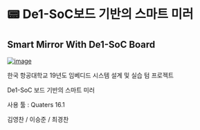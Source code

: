# 📟 De1-SoC보드 기반의 스마트 미러
## Smart Mirror With De1-SoC Board

[![image](![image](https://user-images.githubusercontent.com/40852277/74095654-415b2c00-4b37-11ea-8b0c-6e35b8c20fa7.png))
](https://www.youtube.com/watch?v=O0HS59LyOyg&feature=youtu.be)

한국 항공대학교 19년도 임베디드 시스템 설계 및 실습 텀 프로젝트

De1-SoC 보드 기반의 스마트 미러

사용 툴 : Quaters 16.1

김영찬 / 이승준 / 최경찬
